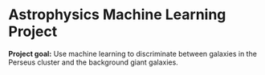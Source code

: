 # Astrophysics Machine Learning Project

**Project goal:** Use machine learning to discriminate between galaxies in the Perseus cluster and the background giant galaxies.

